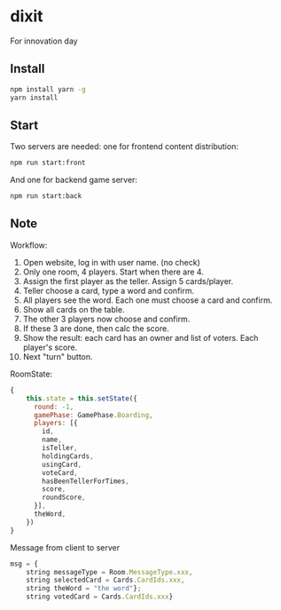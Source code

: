 # dixit
For innovation day

## Install
```bash
npm install yarn -g
yarn install
```

## Start
Two servers are needed: one for frontend content distribution:
```bash
npm run start:front
```

And one for backend game server:
```bash
npm run start:back
```


## Note

Workflow:
1. Open website, log in with user name. (no check)
2. Only one room, 4 players. Start when there are 4.
3. Assign the first player as the teller. Assign 5 cards/player.
4. Teller choose a card, type a word and confirm.
5. All players see the word.   Each one must choose a card and confirm.
6. Show all cards on the table.
7. The other 3 players now choose and confirm.
8. If these 3 are done, then calc the score. 
9. Show the result: each card has an owner and list of voters.  Each player's score.
10. Next "turn" button.

RoomState:
```js
{
    this.state = this.setState({
      round: -1,
      gamePhase: GamePhase.Boarding,
      players: [{
        id,
        name,
        isTeller, 
        holdingCards,
        usingCard,
        voteCard,
        hasBeenTellerForTimes,
        score,
        roundScore,
      }],
      theWord, 
    })
}
```

Message from client to server
```js
msg = {
    string messageType = Room.MessageType.xxx,
    string selectedCard = Cards.CardIds.xxx,
    string theWord = "the word"};
    string votedCard = Cards.CardIds.xxx}
```